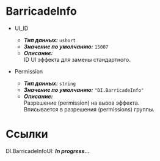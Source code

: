 # BarricadeInfo

* UI_ID
  * __*Тип данных:*__ ```ushort```
  * __*Значение по умолчанию:*__ ```15007```
  * __*Описание:*__ <br>ID UI эффекта для замены стандартного.

* Permission
  * __*Тип данных:*__ ```string```
  * __*Значение по умолчанию:*__ ```"DI.BarricadeInfo"```
  * __*Описание:*__ <br>Разрешение (permission) на вызов эффекта.<br> Вписывается в разрешения (permissions) группы.

# Ссылки

DI.BarricadeInfoUI: __*In progress...*__
